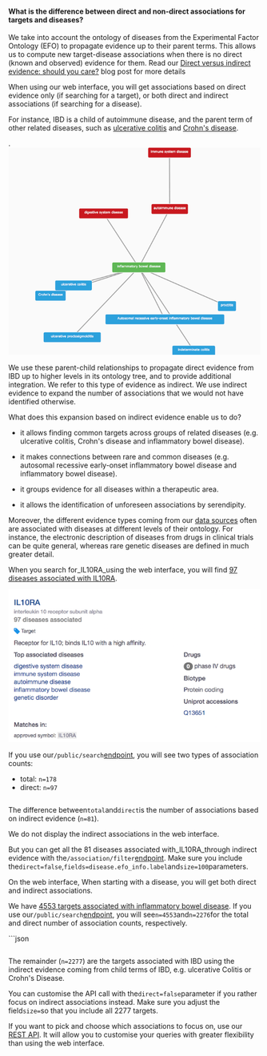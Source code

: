 #### What is the difference between direct and non-direct associations for targets and diseases?

We take into account the ontology of diseases from the Experimental Factor Ontology \(EFO\) to propagate evidence up to their parent terms. This allows us to compute new target-disease associations when there is no direct \(known and observed\) evidence for them. Read our [Direct versus indirect evidence: should you care?](http://blog.opentargets.org/direct-versus-indirect-evidence-should-you-care/) blog post for more details

When using our web interface, you will get associations based on direct evidence only \(if searching for a target\), or both direct and indirect associations \(if searching for a disease\).

For instance, IBD is a child of autoimmune disease, and the parent term of other related diseases, such as [ulcerative colitis](http://www.targetvalidation.org/disease/EFO_0000729) and [Crohn's disease](http://www.targetvalidation.org/disease/EFO_0000384).

.![](/assets/ibd-efo-tree.png)

We use these parent-child relationships to propagate direct evidence from IBD up to higher levels in its ontology tree, and to provide additional integration. We refer to this type of evidence as indirect. We use indirect evidence to expand the number of associations that we would not have identified otherwise.

What does this expansion based on indirect evidence enable us to do?

* it allows finding common targets across groups of related diseases \(e.g. ulcerative colitis, Crohn's disease and inflammatory bowel disease\).

* it makes connections between rare and common diseases \(e.g. autosomal recessive early-onset inflammatory bowel disease and inflammatory bowel disease\).

* it groups evidence for all diseases within a therapeutic area.

* it allows the identification of unforeseen associations by serendipity.

Moreover, the different evidence types coming from our [data sources](https://www.targetvalidation.org/data_sources) often are associated with diseases at different levels of their ontology. For instance, the electronic description of diseases from drugs in clinical trials can be quite general, whereas rare genetic diseases are defined in much greater detail.

When you search for\_IL10RA\_using the web interface, you will find [97 diseases associated with IL10RA](https://www.targetvalidation.org/target/ENSG00000110324/associations).

![](/assets/il10ra.png)

If you use our`/public/search`[endpoint](http://targetvalidation.org/api/latest/public/search?q=ENSG00000110324), you will see two types of association counts:

* total:
  `n=178`
* direct:
  `n=97`

```json

```

The difference between`total`and`direct`is the number of associations based on indirect evidence \(`n=81`\).

We do not display the indirect associations in the web interface.

But you can get all the 81 diseases associated with\_IL10RA\_through indirect evidence with the`/association/filter`[endpoint](http://www.targetvalidation.org/api/latest/public/association/filter?target=ENSG00000110324&direct=false&fields=is_direct&fields=disease.efo_info.label&size=100). Make sure you include the`direct=false`,`fields=disease.efo_info.label`and`size=100`parameters.

On the web interface, When starting with a disease, you will get both direct and indirect associations.

We have [4553 targets associated with inflammatory bowel disease](https://www.targetvalidation.org/disease/EFO_0003767/associations). If you use our`/public/search`[endpoint](http://targetvalidation.org/api/latest/public/search?q=EFO_0003767), you will see`n=4553`and`n=2276`for the total and direct number of association counts, respectively.

\`\`\`json

```

```

The remainder \(`n=2277`\) are the targets associated with IBD using the indirect evidence coming from child terms of IBD, e.g. ulcerative Colitis or Crohn's Disease.

You can customise the API call with the`direct=false`parameter if you rather focus on indirect associations instead. Make sure you adjust the field`size=`so that you include all 2277 targets.

If you want to pick and choose which associations to focus on, use our [REST API](https://www.targetvalidation.org/documentation/api). It will allow you to customise your queries with greater flexibility than using the web interface.

